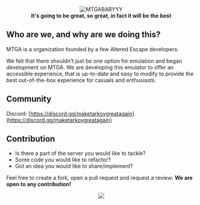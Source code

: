 <p align="center">
  <img src="https://user-images.githubusercontent.com/21200584/224684261-cfd9d151-91f5-4c31-8cfa-93cac25295e5.png" alt="MTGABABYYY">
  <br>
  <b>It's going to be great, so great, in fact it will be the best</b>
</p>

## Who are we, and why are we doing this?

MTGA is a organization founded by a few Altered Escape developers.

We felt that there shouldn't just be one option for emulation and began development on MTGA.
We are developing this emulator to offer an accessible experience, that is up-to-date and easy to modify to provide the best out-of-the-box experience for casuals and enthusiasts.

## Community

Discord: [https://discord.gg/maketarkovgreatagain](https://discord.gg/maketarkovgreatagain)

## Contribution

- Is there a part of the server you would like to tackle?
- Some code you would like to refactor?
- Got an idea you would like to share/implement?

Feel free to create a fork, open a pull request and request a review: **We are open to any contribution!**

<p align="center"><img src = "https://user-images.githubusercontent.com/21200584/183050357-6c92f1cd-68ca-4f74-b41d-1706915c67cf.gif"></p>
